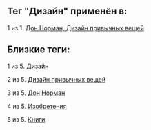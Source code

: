 ## Тег "Дизайн" применён в:

1 из 1. [Дон Норман, Дизайн привычных вещей](../Книги/Дизайн%20и%20изобретения/Дон%20Норман%20-%20Дизайн%20привычных%20вещей.md)

## Близкие теги:

1 из 5. [Дизайн](./дизайн.md)

2 из 5. [Дизайн привычных вещей](./дизайн%20привычных%20вещей.md)

3 из 5. [Дон Норман](./дон%20норман.md)

4 из 5. [Изобретения](./изобретения.md)

5 из 5. [Книги](./книги.md)

